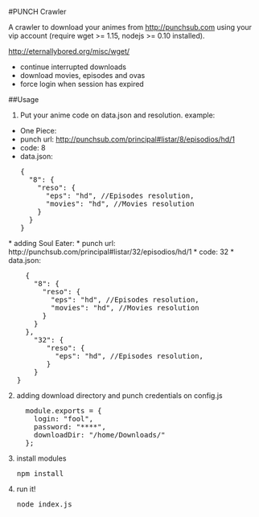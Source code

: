 #PUNCH Crawler

A crawler to download your animes from http://punchsub.com using your vip account (require wget >= 1.15, nodejs >= 0.10 installed).

http://eternallybored.org/misc/wget/

* continue interrupted downloads
* download movies, episodes and ovas
* force login when session has expired

##Usage

1. Put your anime code on data.json and resolution. example:

  * One Piece:
  * punch url: http://punchsub.com/principal#listar/8/episodios/hd/1
  * code: 8
  * data.json:
    <pre>
    {
      "8": {
        "reso": {
          "eps": "hd", //Episodes resolution,
          "movies": "hd", //Movies resolution
        }
      }
    }
  </pre>
  * adding Soul Eater:
  * punch url: http://punchsub.com/principal#listar/32/episodios/hd/1
  * code: 32
  * data.json:
    <pre>
    {
      "8": {
        "reso": {
          "eps": "hd", //Episodes resolution,
          "movies": "hd", //Movies resolution
        }
      }
    },
      "32": {
         "reso": {
           "eps": "hd", //Episodes resolution,
         }
      }
  }
</pre>
2. adding download directory and punch credentials on config.js
<pre>
    module.exports = {
      login: "fool",
      password: "****",
      downloadDir: "/home/Downloads/"
    };
</pre>
3. install modules
<pre>
  npm install
</pre>
4. run it!
<pre>
  node index.js
</pre>

